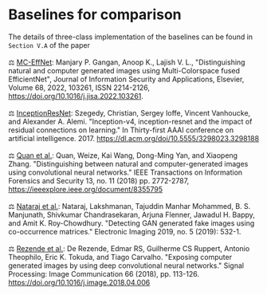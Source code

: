 # Baselines for comparison
The details of three-class implementation of the baselines can be found in `Section V.A` of the paper </br>
</br>
:balance_scale: [MC-EffNet](https://github.com/manjaryp/GANvsGraphicsvsReal/blob/main/MC-EffNet/mceffnet.py): Manjary P. Gangan, Anoop K., Lajish V. L., "Distinguishing natural and computer generated images using Multi-Colorspace fused EfficientNet", Journal of Information Security and Applications, Elsevier, Volume 68, 2022, 103261, ISSN 2214-2126, https://doi.org/10.1016/j.jisa.2022.103261. </br>
</br>
:balance_scale: [InceptionResNet](https://github.com/manjaryp/GANvsGraphicsvsReal/blob/main/Baselines/inceptionresnet.py): Szegedy, Christian, Sergey Ioffe, Vincent Vanhoucke, and Alexander A. Alemi. "Inception-v4, inception-resnet and the impact of residual connections on learning." In Thirty-first AAAI conference on artificial intelligence. 2017. https://dl.acm.org/doi/10.5555/3298023.3298188 </br>
</br>
:balance_scale: [Quan et al.](https://github.com/weizequan/NIvsCG): Quan, Weize, Kai Wang, Dong-Ming Yan, and Xiaopeng Zhang. "Distinguishing between natural and computer-generated images using convolutional neural networks." IEEE Transactions on Information Forensics and Security 13, no. 11 (2018) pp. 2772-2787, https://ieeexplore.ieee.org/document/8355795 </br>
</br>
:balance_scale: [Nataraj et al.](https://github.com/manjaryp/GANvsGraphicsvsReal/blob/main/Baselines/natraj_gan_baseline.py): Nataraj, Lakshmanan, Tajuddin Manhar Mohammed, B. S. Manjunath, Shivkumar Chandrasekaran, Arjuna Flenner, Jawadul H. Bappy, and Amit K. Roy-Chowdhury. "Detecting GAN generated fake images using co-occurrence matrices." Electronic Imaging 2019, no. 5 (2019): 532-1. </br>
</br>
:balance_scale: [Rezende et al.](https://github.com/bazinho/CG): De Rezende, Edmar RS, Guilherme CS Ruppert, Antonio Theophilo, Eric K. Tokuda, and Tiago Carvalho. "Exposing computer generated images by using deep convolutional neural networks." Signal Processing: Image Communication 66 (2018), pp. 113-126. https://doi.org/10.1016/j.image.2018.04.006 </br>

